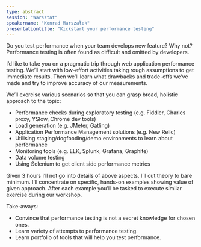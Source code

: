 ```yaml
---
type: abstract
session: "Warsztat"
speakername: "Konrad Marszałek"
presentationtitle: "Kickstart your performance testing"
---
```


Do you test performance when your team develops new feature? Why not? Performance testing is often found as difficult and omitted by developers.

I’d like to take you on a pragmatic trip through web application performance testing. We’ll start with low-effort activities taking rough assumptions to get immediate results. Then we’ll learn what drawbacks and trade-offs we’ve made and try to improve accuracy of our measurements.

We’ll exercise various scenarios so that you can grasp broad, holistic approach to the topic:

* Performance checks during exploratory testing (e.g. Fiddler, Charles proxy, YSlow, Chrome dev tools)
* Load generation (e.g. JMeter, Gatling)
* Application Performance Management solutions (e.g. New Relic)
* Utilising staging/dogfooding/demo environments to learn about performance
* Monitoring tools (e.g. ELK, Splunk, Grafana, Graphite)
* Data volume testing
* Using Selenium to get client side performance metrics

Given 3 hours I’ll not go into details of above aspects. I’ll cut theory to bare minimum. I’ll concentrate on specific, hands-on examples showing value of given approach.
After each example you’ll be tasked to execute similar exercise during our workshop.

Take-aways:

* Convince that performance testing is not a secret knowledge for chosen ones.
* Learn variety of attempts to performance testing.
* Learn portfolio of tools that will help you test performance.


